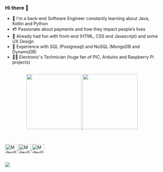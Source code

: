 ### Hi there 👋 

- 🌌 I'm a back-end Software Engineer constantly learning about Java, Kotlin and Python
- 💳 Passionate about payments and how they impact people’s lives 
- 🎢 Already had fun with front-end (HTML, CSS and Javascript) and some UX Design
- 🧲 Experience with SQL (Postgresql) and NoSQL (MongoDB and DynamoDB)
- 👨‍🏭 Electronic's Technician (huge fan of PIC, Arduino and Raspberry Pi projects)

##
<div align="center">
  <a href="https://github.com/mdevillart">
  <img height="180em" src="https://github-readme-stats.vercel.app/api?username=mdevillart&show_icons=true&theme=apprentice&include_all_commits=true&count_private=true"/>
  <img height="180em" src="https://github-readme-stats.vercel.app/api/top-langs/?username=mdevillart&layout=swift&langs_count=7&theme=apprentice"/>
</div>
  
##
<div style="display: inline_block"><br>
  <img align="center" alt="Mdevillart-Java" height="30" width="40" src="https://cdn.jsdelivr.net/gh/devicons/devicon/icons/java/java-original.svg">
  <img align="center" alt="Mdevillart-Python" height="30" width="40" src="https://cdn.jsdelivr.net/gh/devicons/devicon/icons/python/python-original.svg">
  <img align="center" alt="Mdevillart-Kotlin" height="30" width="40" src="https://cdn.jsdelivr.net/gh/devicons/devicon/icons/kotlin/kotlin-original.svg">
</div>
  
##
<div> 
  <a href="https://www.linkedin.com/in/mdevillart" target="_blank"><img src="https://img.shields.io/badge/-LinkedIn-%230077B5?style=for-the-badge&logo=linkedin&logoColor=white" target="_blank"></a> 
</div>
  
 
